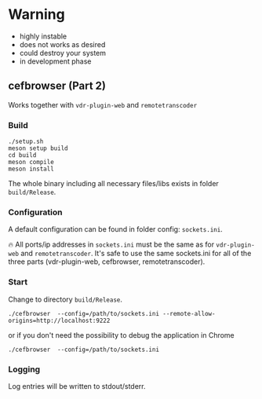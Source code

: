 # Warning
- highly instable 
- does not works as desired 
- could destroy your system 
- in development phase


## cefbrowser (Part 2)
Works together with ```vdr-plugin-web``` and ```remotetranscoder```

### Build
```
./setup.sh
meson setup build
cd build
meson compile
meson install
```
The whole binary including all necessary files/libs exists in folder ```build/Release```.

### Configuration
A default configuration can be found in folder config: ```sockets.ini```.

:fire: All ports/ip addresses in ```sockets.ini``` must be the same as for ```vdr-plugin-web``` and ```remotetranscoder```.
It's safe to use the same sockets.ini for all of the three parts (vdr-plugin-web, cefbrowser, remotetranscoder). 

### Start
Change to directory ```build/Release```.

```./cefbrowser  --config=/path/to/sockets.ini --remote-allow-origins=http://localhost:9222```

or if you don't need the possibility to debug the application in Chrome

```./cefbrowser  --config=/path/to/sockets.ini```

### Logging
Log entries will be written to stdout/stderr.